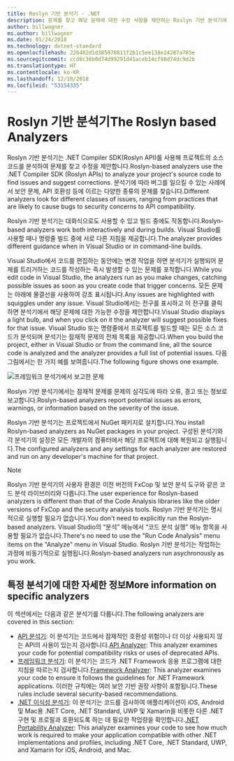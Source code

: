 ```yaml
---
title: Roslyn 기반 분석기 - .NET
description: 문제를 찾고 해당 문제에 대한 수정 사항을 제안하는 Roslyn 기반 분석기에 대해 알아봅니다.
author: billwagner
ms.author: billwagner
ms.date: 01/24/2018
ms.technology: dotnet-standard
ms.openlocfilehash: 226482d1d385078811f2b1c5ee138e24287a785e
ms.sourcegitcommit: ccd8c36b0d74d99291d41aceb14cf98d74dc9d2b
ms.translationtype: HT
ms.contentlocale: ko-KR
ms.lasthandoff: 12/10/2018
ms.locfileid: "53154335"
---
```

# <a name="the-roslyn-based-analyzers"></a><span data-ttu-id="4bbdb-103">Roslyn 기반 분석기</span><span class="sxs-lookup"><span data-stu-id="4bbdb-103">The Roslyn based Analyzers</span></span>

<span data-ttu-id="4bbdb-104">Roslyn 기반 분석기는 .NET Compiler SDK(Roslyn API)를 사용해 프로젝트의 소스 코드를 분석하여 문제를 찾고 수정을 제안합니다.</span><span class="sxs-lookup"><span data-stu-id="4bbdb-104">Roslyn-based analyzers use the .NET Compiler SDK (Roslyn APIs) to analyze your project's source code to find issues and suggest corrections.</span></span> <span data-ttu-id="4bbdb-105">분석기에 따라 버그를 일으킬 수 있는 사례에서 보안 문제, API 호환성 등에 이르는 다양한 종류의 문제를 찾습니다.</span><span class="sxs-lookup"><span data-stu-id="4bbdb-105">Different analyzers look for different classes of issues, ranging from practices that are likely to cause bugs to security concerns to API compatibility.</span></span>

<span data-ttu-id="4bbdb-106">Roslyn 기반 분석기는 대화식으로도 사용할 수 있고 빌드 중에도 작동합니다.</span><span class="sxs-lookup"><span data-stu-id="4bbdb-106">Roslyn-based analyzers work both interactively and during builds.</span></span> <span data-ttu-id="4bbdb-107">Visual Studio를 사용할 때나 명령줄 빌드 중에 서로 다른 지침을 제공합니다.</span><span class="sxs-lookup"><span data-stu-id="4bbdb-107">The analyzer provides different guidance when in Visual Studio or in command-line builds.</span></span>

<span data-ttu-id="4bbdb-108">Visual Studio에서 코드를 편집하는 동안에는 변경 작업을 하면 분석기가 실행되어 문제를 트리거하는 코드를 작성하는 즉시 발생할 수 있는 문제를 포착합니다.</span><span class="sxs-lookup"><span data-stu-id="4bbdb-108">While you edit code in Visual Studio, the analyzers run as you make changes, catching possible issues as soon as you create code that trigger concerns.</span></span> <span data-ttu-id="4bbdb-109">모든 문제는 아래에 물결선을 사용하여 강조 표시됩니다.</span><span class="sxs-lookup"><span data-stu-id="4bbdb-109">Any issues are highlighted with squiggles under any issue.</span></span> <span data-ttu-id="4bbdb-110">Visual Studio에서는 전구를 표시하고 이 전구를 클릭하면 분석기에서 해당 문제에 대한 가능한 수정을 제안합니다.</span><span class="sxs-lookup"><span data-stu-id="4bbdb-110">Visual Studio displays a light bulb, and when you click on it the analyzer will suggest possible fixes for that issue.</span></span> <span data-ttu-id="4bbdb-111">Visual Studio 또는 명령줄에서 프로젝트를 빌드할 때는 모든 소스 코드가 분석되며 분석기는 잠재적 문제의 전체 목록을 제공합니다.</span><span class="sxs-lookup"><span data-stu-id="4bbdb-111">When you build the project, either in Visual Studio or from the command line, all the source code is analyzed and the analyzer provides a full list of potential issues.</span></span> <span data-ttu-id="4bbdb-112">다음 그림에서는 한 가지 예를 보여줍니다.</span><span class="sxs-lookup"><span data-stu-id="4bbdb-112">The following figure shows one example.</span></span>

![프레임워크 분석기에서 보고한 문제](./media/framework-analyzers-2.png)

<span data-ttu-id="4bbdb-114">Roslyn 기반 분석기에서는 잠재적 문제를 문제의 심각도에 따라 오류, 경고 또는 정보로 보고합니다.</span><span class="sxs-lookup"><span data-stu-id="4bbdb-114">Roslyn-based analyzers report potential issues as errors, warnings, or information based on the severity of the issue.</span></span>

<span data-ttu-id="4bbdb-115">Roslyn 기반 분석기는 프로젝트에서 NuGet 패키지로 설치합니다.</span><span class="sxs-lookup"><span data-stu-id="4bbdb-115">You install Roslyn-based analyzers as NuGet packages in your project.</span></span> <span data-ttu-id="4bbdb-116">구성된 분석기와 각 분석기의 설정은 모든 개발자의 컴퓨터에서 해당 프로젝트에 대해 복원되고 실행됩니다.</span><span class="sxs-lookup"><span data-stu-id="4bbdb-116">The configured analyzers and any settings for each analyzer are restored and run on any developer's machine for that project.</span></span>

> [!NOTE]
> <span data-ttu-id="4bbdb-117">Roslyn 기반 분석기의 사용자 환경은 이전 버전의 FxCop 및 보안 분석 도구와 같은 코드 분석 라이브러리와 다릅니다.</span><span class="sxs-lookup"><span data-stu-id="4bbdb-117">The user experience for Roslyn-based analyzers is different than that of the Code Analysis libraries like the older versions of FxCop and the security analysis tools.</span></span>  <span data-ttu-id="4bbdb-118">Roslyn 기반 분석기는 명시적으로 실행할 필요가 없습니다.</span><span class="sxs-lookup"><span data-stu-id="4bbdb-118">You don't need to explicitly run the Roslyn-based analyzers.</span></span> <span data-ttu-id="4bbdb-119">Visual Studio의 “분석” 메뉴에서 “코드 분석 실행” 메뉴 항목을 사용할 필요가 없습니다.</span><span class="sxs-lookup"><span data-stu-id="4bbdb-119">There's no need to use the "Run Code Analysis" menu items on the "Analyze" menu in Visual Studio.</span></span> <span data-ttu-id="4bbdb-120">Roslyn 기반 분석기는 작업하는 과정에 비동기적으로 실행됩니다.</span><span class="sxs-lookup"><span data-stu-id="4bbdb-120">Roslyn-based analyzers run asychronously as you work.</span></span> 

## <a name="more-information-on-specific-analyzers"></a><span data-ttu-id="4bbdb-121">특정 분석기에 대한 자세한 정보</span><span class="sxs-lookup"><span data-stu-id="4bbdb-121">More information on specific analyzers</span></span>

<span data-ttu-id="4bbdb-122">이 섹션에서는 다음과 같은 분석기를 다룹니다.</span><span class="sxs-lookup"><span data-stu-id="4bbdb-122">The following analyzers are covered in this section:</span></span>

* <span data-ttu-id="4bbdb-123">[API 분석기](api-analyzer.md): 이 분석기는 코드에서 잠재적인 호환성 위험이나 더 이상 사용되지 않는 API의 사용이 있는지 검사합니다.</span><span class="sxs-lookup"><span data-stu-id="4bbdb-123">[API Analyzer](api-analyzer.md): This analyzer examines your code for potential compatibility risks or uses of deprecated APIs.</span></span>    
* <span data-ttu-id="4bbdb-124">[프레임워크 분석기](framework-analyzer.md): 이 분석기는 코드가 .NET Framework 응용 프로그램에 대한 지침을 따르는지 검사합니다.</span><span class="sxs-lookup"><span data-stu-id="4bbdb-124">[Framework Analyzer](framework-analyzer.md): This analyzer examines your code to ensure it follows the guidelines for .NET Framework applications.</span></span> <span data-ttu-id="4bbdb-125">이러한 규칙에는 여러 보안 기반 권장 사항이 포함됩니다.</span><span class="sxs-lookup"><span data-stu-id="4bbdb-125">These rules include several security-based recommendations.</span></span>
* <span data-ttu-id="4bbdb-126">[.NET 이식성 분석기](portability-analyzer.md): 이 분석기는 코드를 검사하여 애플리케이션이 iOS, Android 및 Mac용 .NET Core, .NET Standard, UWP 및 Xamarin을 비롯한 다른 .NET 구현 및 프로필과 호환되도록 하는 데 필요한 작업량을 확인합니다.</span><span class="sxs-lookup"><span data-stu-id="4bbdb-126">[.NET Portability Analyzer](portability-analyzer.md): This analyzer examines your code to see how much work is required to make your application compatible with other .NET implementations and profiles, including .NET Core, .NET Standard, UWP, and Xamarin for iOS, Android, and Mac.</span></span> 
